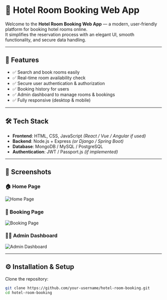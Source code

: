 # 🏨 Hotel Room Booking Web App

Welcome to the **Hotel Room Booking Web App** — a modern, user-friendly platform for booking hotel rooms online.  
It simplifies the reservation process with an elegant UI, smooth functionality, and secure data handling.  

---

## 🚀 Features

- ✅ Search and book rooms easily  
- ✅ Real-time room availability check  
- ✅ Secure user authentication & authorization  
- ✅ Booking history for users  
- ✅ Admin dashboard to manage rooms & bookings  
- ✅ Fully responsive (desktop & mobile)  

---

## 🛠️ Tech Stack

- **Frontend**: HTML, CSS, JavaScript *(React / Vue / Angular if used)*  
- **Backend**: Node.js + Express *(or Django / Spring Boot)*  
- **Database**: MongoDB / MySQL / PostgreSQL  
- **Authentication**: JWT / Passport.js *(if implemented)*  

---

## 📸 Screenshots

### 🏠 Home Page
![Home Page](./screenshots/homepage.png)

### 📅 Booking Page
![Booking Page](./screenshots/booking.png)

### 👨‍💻 Admin Dashboard
![Admin Dashboard](./screenshots/admin-dashboard.png)

---

## ⚙️ Installation & Setup

Clone the repository:

```bash
git clone https://github.com/your-username/hotel-room-booking.git
cd hotel-room-booking

